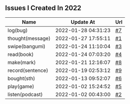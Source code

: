 ## Issues I Created In 2022

| Name | Update At | Url |
| ---- | ---- | ---- |
| log(bug) | 2022-01-28 04:31:23 | [#7](https://github.com/bGZoCg/2022/issues/7) |
| thought(message) | 2022-01-27 17:55:11 | [#1](https://github.com/bGZoCg/2022/issues/1) |
| swipe(bangumi) | 2022-01-24 11:10:04 | [#3](https://github.com/bGZoCg/2022/issues/3) |
| read(book) | 2022-01-24 07:03:20 | [#4](https://github.com/bGZoCg/2022/issues/4) |
| make(mark) | 2022-01-21 12:16:07 | [#8](https://github.com/bGZoCg/2022/issues/8) |
| record(sentence) | 2022-01-19 02:53:12 | [#9](https://github.com/bGZoCg/2022/issues/9) |
| bought(sth) | 2022-01-13 09:52:07 | [#6](https://github.com/bGZoCg/2022/issues/6) |
| play(game) | 2022-01-02 15:24:52 | [#5](https://github.com/bGZoCg/2022/issues/5) |
| listen(podcast) | 2022-01-02 00:43:00 | [#2](https://github.com/bGZoCg/2022/issues/2) |
